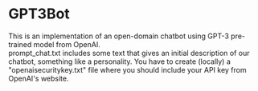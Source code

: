 # GPT3Bot

This is an implementation of an open-domain chatbot using GPT-3 pre-trained model from OpenAI.
<br />
prompt_chat.txt includes some text that gives an initial description of our chatbot, something like a personality.
You have to create (locally) a "openaisecuritykey.txt" file where you should include your API key from OpenAI's website.
